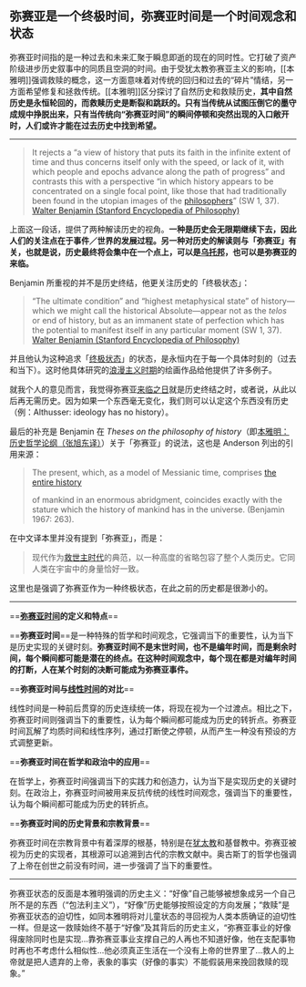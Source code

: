 ## 弥赛亚是一个终极时间，弥赛亚时间是一个时间观念和状态

弥赛亚时间指的是一种过去和未来汇聚于瞬息即逝的现在的同时性。它打破了资产阶级进步历史叙事中的同质且空洞的时间。由于受犹太教弥赛亚主义的影响，[[本雅明]]强调救赎的概念，这一方面意味着对传统的回归和过去的“碎片”情结，另一方面希望修复和拯救传统。[[本雅明]]区分探讨了自然历史和救赎历史，**其中自然历史是永恒轮回的，而救赎历史是断裂和跳跃的。只有当传统从试图压倒它的墨守成规中挣脱出来，只有当传统向“弥赛亚时间”的瞬间停顿和突然出现的入口敞开时，人们或许才能在过去历史中找到希望。**

---

> It rejects a “a view of history that puts its faith in the infinite extent of time and thus concerns itself only with the speed, or lack of it, with which people and epochs advance along the path of progress” and contrasts this with a perspective “in which history appears to be concentrated on a single focal point, like those that had traditionally been found in the utopian images of the [philosophers](https://zhida.zhihu.com/search?q=philosophers&zhida_source=entity&is_preview=1)” (SW 1, 37). [Walter Benjamin (Stanford Encyclopedia of Philosophy)](https://link.zhihu.com/?target=http%3A//plato.stanford.edu/entries/benjamin/)

上面这一段话，提供了两种解读历史的视角。**一种是历史会无限期继续下去，因此人们的关注点在于事件／世界的发展过程。另一种对历史的解读则与「弥赛亚」有关，也就是说，历史最终将会集中在一个点上，可以是[乌托邦](https://zhida.zhihu.com/search?q=%E4%B9%8C%E6%89%98%E9%82%A6&zhida_source=entity&is_preview=1)，也可以是弥赛亚的来临。**


Benjamin 所重视的并不是历史终结，他更关注历史的「终极状态」：

> “The ultimate condition” and “highest metaphysical state” of history—which we might call the historical Absolute—appear not as the _telos_ or end of history, but as an immanent state of perfection which has the potential to manifest itself in any particular moment (SW 1, 37). [Walter Benjamin (Stanford Encyclopedia of Philosophy)](https://link.zhihu.com/?target=http%3A//plato.stanford.edu/entries/benjamin/)

并且他认为这种追求「[终极状态](https://zhida.zhihu.com/search?q=%E7%BB%88%E6%9E%81%E7%8A%B6%E6%80%81&zhida_source=entity&is_preview=1)」的状态，是永恒内在于每一个具体时刻的（过去和当下）。这时他具体研究的[浪漫主义时期](https://zhida.zhihu.com/search?q=%E6%B5%AA%E6%BC%AB%E4%B8%BB%E4%B9%89%E6%97%B6%E6%9C%9F&zhida_source=entity&is_preview=1)的绘画作品给他提供了许多例子。

就我个人的意见而言，我觉得弥赛亚[来临之日](https://zhida.zhihu.com/search?q=%E6%9D%A5%E4%B8%B4%E4%B9%8B%E6%97%A5&zhida_source=entity&is_preview=1)就是历史终结之时，或者说，从此以后再无需历史。因为如果一个东西毫无变化，我们则可以认定这个东西没有历史（例：Althusser: ideology has no history）。

最后的补充是 Benjamin 在 _Theses on the philosophy of history_（即[本雅明：历史哲学论纲（张旭东译）](https://link.zhihu.com/?target=http%3A//www.douban.com/group/topic/11656418/)）关于「弥赛亚」的说法，这也是 Anderson 列出的引用来源：

> The present, which, as a model of Messianic time, comprises [the entire history](https://zhida.zhihu.com/search?q=the+entire+history&zhida_source=entity&is_preview=1)
> 
> of mankind in an enormous abridgment, coincides exactly with the stature which the history of mankind has in the universe. (Benjamin 1967: 263).

在中文译本里并没有提到「弥赛亚」，而是：

> 现代作为[救世主时代](https://zhida.zhihu.com/search?q=%E6%95%91%E4%B8%96%E4%B8%BB%E6%97%B6%E4%BB%A3&zhida_source=entity&is_preview=1)的典范，以一种高度的省略包容了整个人类历史。它同人类在宇宙中的身量恰好一致。  

这里也是强调了弥赛亚作为一种终极状态，在此之前的历史都是很渺小的。

---

==‌**‌[弥赛亚时间](https://www.baidu.com/s?wd=%E5%BC%A5%E8%B5%9B%E4%BA%9A%E6%97%B6%E9%97%B4&usm=4&ie=utf-8&rsv_pq=d7f3b2fb00397eb8&oq=%E5%BC%A5%E8%B5%9B%E4%BA%9A%E6%97%B6%E9%97%B4&rsv_t=58dczMvHKpmx%2F%2BPF%2BrF6kykqqcu2oEgzOgEfk0rdn%2FA6GSV07y6fRIy4F5g&sa=re_dqa_generate)的定义和特点**‌==‌

==‌**弥赛亚时间**‌==是一种特殊的哲学和时间观念，它强调当下的重要性，认为当下是历史实现的关键时刻。**弥赛亚时间不是末世时间，也不是编年时间，而是剩余时间，每个瞬间都可能是潜在的终点。在这种时间观念中，每个现在都是对编年时间的打断，人在某个时刻的决断可能成为弥赛亚事件。**

==‌**弥赛亚时间与‌[线性时间](https://www.baidu.com/s?wd=%E7%BA%BF%E6%80%A7%E6%97%B6%E9%97%B4&usm=4&ie=utf-8&rsv_pq=d7f3b2fb00397eb8&oq=%E5%BC%A5%E8%B5%9B%E4%BA%9A%E6%97%B6%E9%97%B4&rsv_t=8220eotGifjO6gjkAp4VBEoNz5HdfSwK0SK1ovd0erfMLIs%2BOtdfUQ0pP04&sa=re_dqa_generate)的对比**‌==

线性时间是一种前后贯穿的历史连续统一体，将现在视为一个过渡点。相比之下，弥赛亚时间则强调当下的重要性，认为每个瞬间都可能成为历史的转折点。弥赛亚时间瓦解了均质时间和线性序列，通过打断使之停顿，从而产生一种没有预设的方式调整更新。

==‌**弥赛亚时间在哲学和政治中的应用**‌==

在哲学上，弥赛亚时间强调当下的实践力和创造力，认为当下是实现历史的关键时刻。在政治上，弥赛亚时间被用来反抗传统的线性时间观念，强调当下的重要性，认为每个瞬间都可能成为历史的转折点。

==‌**弥赛亚时间的历史背景和宗教背景**‌==

弥赛亚时间在宗教背景中有着深厚的根基，特别是在‌[犹太教](https://www.baidu.com/s?wd=%E7%8A%B9%E5%A4%AA%E6%95%99&usm=4&ie=utf-8&rsv_pq=d7f3b2fb00397eb8&oq=%E5%BC%A5%E8%B5%9B%E4%BA%9A%E6%97%B6%E9%97%B4&rsv_t=8220eotGifjO6gjkAp4VBEoNz5HdfSwK0SK1ovd0erfMLIs%2BOtdfUQ0pP04&sa=re_dqa_generate)和基督教中。弥赛亚被视为历史的实现者，其根源可以追溯到古代的宗教文献中。奥古斯丁的哲学也强调了上帝在创世之前没有时间，进一步强调了当下的重要性。

---

弥赛亚状态的反面是本雅明强调的历史主义：“好像”自己能够被想象成另一个自己所不是的东西（“包法利主义”），“好像”历史能够按照设定的方向发展；“救赎”是弥赛亚状态的迫切性，如同本雅明将对儿童状态的寻回视为人类本质确证的迫切性一样。但是这一救赎始终不基于“好像”及其背后的历史主义，“弥赛亚事业的好像得废除同时也是实现...靠弥赛亚事业支撑自己的人再也不知道好像，他在支配事物时再也不考虑什么相似性...他必须真正生活在一个没有上帝的世界里了...救人的上帝就是把人遗弃的上帝，表象的事实（好像的事实）不能假装用来挽回救赎的现象。”